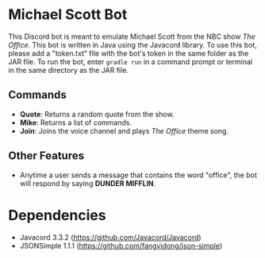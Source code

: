 # Michael Scott Bot
This Discord bot is meant to emulate Michael Scott from the NBC show _The Office_. This bot is written in Java using the Javacord library. To use this bot, please add a "token.txt" file with the bot's token in the same folder as the JAR file. To run the bot, enter ```gradle run``` in a command prompt or terminal in the same directory as the JAR file.

## Commands
- **Quote**: Returns a random quote from the show.
- **Mike**: Returns a list of commands.
- **Join**: Joins the voice channel and plays _The Office_ theme song.

## Other Features
- Anytime a user sends a message that contains the word "office", the bot will respond by saying **DUNDER MIFFLIN**. 

# Dependencies
- Javacord 3.3.2 (https://github.com/Javacord/Javacord)
- JSONSimple 1.1.1 (https://github.com/fangyidong/json-simple)